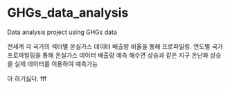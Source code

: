 # GHGs_data_analysis
Data analysis project using GHGs data

전세계 각 국가의 섹터별 온실가스 데이터 배출량 비율을 통해 프로파일링.
연도별 국가 프로파일링을 통해 온실가스 데이터 배출량 예측
해수면 상승과 같은 지구 온난화 상승을 실제 데이터를 이용하여 예측가능

아 하기싫다.
fff

